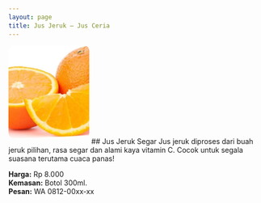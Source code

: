 ```yaml
---
layout: page
title: Jus Jeruk – Jus Ceria
---
```


<img src="/images/jeruk.jpg" style="width:160px;border-radius:10px;margin-bottom:12px;" alt="Jus Jeruk">
## Jus Jeruk Segar
Jus jeruk diproses dari buah jeruk pilihan, rasa segar dan alami kaya vitamin C. Cocok untuk segala suasana terutama cuaca panas!

**Harga:** Rp 8.000<br>
**Kemasan:** Botol 300ml.<br>
**Pesan:** WA 0812-00xx-xx

